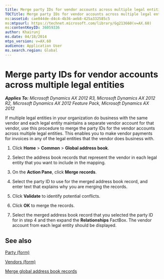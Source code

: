 ```yaml
---
title: Merge party IDs for vendor accounts across multiple legal entities
TOCTitle: Merge party IDs for vendor accounts across multiple legal entities
ms:assetid: cae044de-d4c4-4b36-aeb8-425a332585c5
ms:mtpsurl: https://technet.microsoft.com/library/Gg213660(v=AX.60)
ms:contentKeyID: 36059336
author: Khairunj
ms.date: 04/18/2014
mtps_version: v=AX.60
audience: Application User
ms.search.region: Global
---
```


# Merge party IDs for vendor accounts across multiple legal entities 


_**Applies To:** Microsoft Dynamics AX 2012 R3, Microsoft Dynamics AX 2012 R2, Microsoft Dynamics AX 2012 Feature Pack, Microsoft Dynamics AX 2012_

If multiple legal entities in your organization do business with the same vendor and each legal entity maintains a separate vendor account for that vendor, use this procedure to merge the party IDs for the vendor accounts across multiple legal entities. This enables you to make vendor payments for invoices in any of the legal entities that the vendor does business with.

1.  Click **Home** \> **Common** \> **Global address book**.

2.  Select the address book records that represent the vendor in each legal entity that you want to include in the mapping.

3.  On the **Action Pane**, click **Merge records**.

4.  Select the party ID to use for the merged address book record, and enter text that explains why you are merging the records.

5.  Click **Validate** to identify potential conflicts.

6.  Click **OK** to merge the records.

7.  Select the merged address book record that you selected the party ID for in step 4 and then expand the **Relationships** FactBox. The vendor account from each legal entity should be displayed.

## See also

[Party (form)](https://technet.microsoft.com/library/hh209008\(v=ax.60\))

[Vendors (form)](https://technet.microsoft.com/library/aa592162\(v=ax.60\))

[Merge global address book records](merge-global-address-book-records.md)

  


